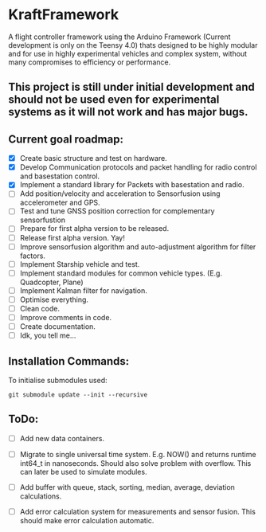 # KraftFramework
A flight controller framework using the Arduino Framework (Current development is only on the Teensy 4.0) thats designed to be highly modular and for use in highly experimental vehicles and complex system, without many compromises to efficiency or performance.
## **This project is still under initial development and should not be used even for experimental systems as it will not work and has major bugs.**
## Current goal roadmap:
- [x] Create basic structure and test on hardware.
- [x] Develop Communication protocols and packet handling for radio control and basestation control.
- [x] Implement a standard library for Packets with basestation and radio.
- [ ] Add position/velocity and acceleration to Sensorfusion using accelerometer and GPS.
- [ ] Test and tune GNSS position correction for complementary sensorfustion
- [ ] Prepare for first alpha version to be released.
- [ ] Release first alpha version. Yay!
- [ ] Improve sensorfusion algorithm and auto-adjustment algorithm for filter factors.
- [ ] Implement Starship vehicle and test.
- [ ] Implement standard modules for common vehicle types. (E.g. Quadcopter, Plane)
- [ ] Implement Kalman filter for navigation.
- [ ] Optimise everything.
- [ ] Clean code.
- [ ] Improve comments in code.
- [ ] Create documentation.
- [ ] Idk, you tell me...
## Installation Commands:
To initialise submodules used: 
```
git submodule update --init --recursive
```
## ToDo:
- [ ] Add new data containers.
- [ ] Migrate to single universal time system. E.g. NOW() and returns runtime int64_t in nanoseconds. Should also solve problem with overflow. This can later be used to simulate modules.
- [ ] Add buffer with queue, stack, sorting, median, average, deviation calculations.
- [ ] Add error calculation system for measurements and sensor fusion. This should make error calculation automatic.

